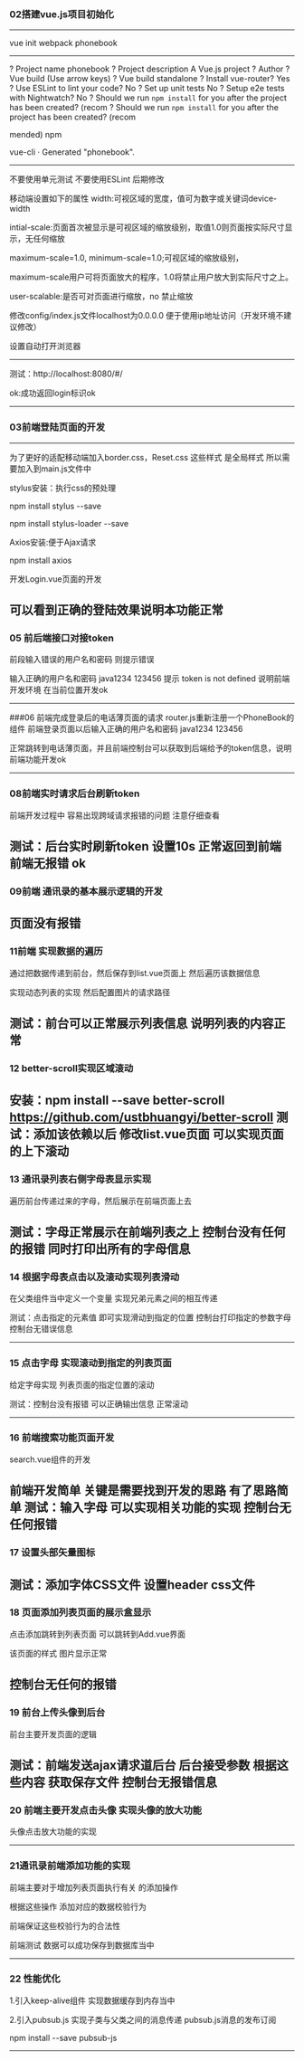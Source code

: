 ### 02搭建vue.js项目初始化

-------------

vue init webpack phonebook

---------

? Project name phonebook
? Project description A Vue.js project
? Author
? Vue build (Use arrow keys)
? Vue build standalone
? Install vue-router? Yes
? Use ESLint to lint your code? No
? Set up unit tests No
? Setup e2e tests with Nightwatch? No
? Should we run `npm install` for you after the project has been created? (recom
? Should we run `npm install` for you after the project has been created? (recom

mended) npm

   vue-cli · Generated "phonebook".

---------------

不要使用单元测试 不要使用ESLint  后期修改



移动端设置如下的属性
<meta name="viewport" content="width=device-width, initial-scale=1.0, minimum-scale=1.0, maximum-scale=1.0, user-scalable=no">
width:可视区域的宽度，值可为数字或关键词device-width

 intial-scale:页面首次被显示是可视区域的缩放级别，取值1.0则页面按实际尺寸显示，无任何缩放

 maximum-scale=1.0, minimum-scale=1.0;可视区域的缩放级别，

maximum-scale用户可将页面放大的程序，1.0将禁止用户放大到实际尺寸之上。

 user-scalable:是否可对页面进行缩放，no 禁止缩放

修改config/index.js文件localhost为0.0.0.0 便于使用ip地址访问（开发环境不建议修改）

设置自动打开浏览器

--------------------

测试：http://localhost:8080/#/

ok:成功返回login标识ok

-----------------------

### 03前端登陆页面的开发

----------------------------------

为了更好的适配移动端加入border.css，Reset.css
这些样式 是全局样式 所以需要加入到main.js文件中

stylus安装：执行css的预处理

npm install stylus --save

npm install stylus-loader --save

 Axios安装:便于Ajax请求

npm install axios



开发Login.vue页面的开发


可以看到正确的登陆效果说明本功能正常
----

### 05 前后端接口对接token

前段输入错误的用户名和密码 则提示错误

输入正确的用户名和密码 java1234 123456 提示 token is not defined 说明前端开发环境 在当前位置开发ok

-----------------------

###06 前端完成登录后的电话薄页面的请求
router.js重新注册一个PhoneBook的组件
前端登录页面以后输入正确的用户名和密码 java1234 123456 

正常跳转到电话薄页面，并且前端控制台可以获取到后端给予的token信息，说明前端功能开发ok

--------------------

### 08前端实时请求后台刷新token

前端开发过程中 容易出现跨域请求报错的问题 注意仔细查看

测试：后台实时刷新token 设置10s 正常返回到前端 前端无报错 ok
-------------------
### 09前端 通讯录的基本展示逻辑的开发

页面没有报错
---------------------------------
### 11前端 实现数据的遍历

通过把数据传递到前台，然后保存到list.vue页面上 然后遍历该数据信息

实现动态列表的实现 然后配置图片的请求路径

测试：前台可以正常展示列表信息 说明列表的内容正常
-----------
### 12 better-scroll实现区域滚动
安装：npm install --save better-scroll
 https://github.com/ustbhuangyi/better-scroll
测试：添加该依赖以后 修改list.vue页面 可以实现页面的上下滚动
--------------

### 13 通讯录列表右侧字母表显示实现

遍历前台传递过来的字母，然后展示在前端页面上去

测试：字母正常展示在前端列表之上 控制台没有任何的报错 同时打印出所有的字母信息
--------

### 14  根据字母表点击以及滚动实现列表滑动

在父类组件当中定义一个变量 实现兄弟元素之间的相互传递

测试：点击指定的元素值 即可实现滑动到指定的位置 控制台打印指定的参数字母 控制台无错误信息

---------------------------

### 15 点击字母 实现滚动到指定的列表页面


给定字母实现 列表页面的指定位置的滚动

测试：控制台没有报错 可以正确输出信息 正常滚动

-------------

### 16 前端搜索功能页面开发

search.vue组件的开发

前端开发简单 关键是需要找到开发的思路 有了思路简单
测试：输入字母 可以实现相关功能的实现 控制台无任何报错
----------------

### 17 设置头部矢量图标

测试：添加字体CSS文件 设置header css文件
--------------

### 18 页面添加列表页面的展示盒显示

点击添加跳转到列表页面 可以跳转到Add.vue界面

该页面的样式 图片显示正常

控制台无任何的报错
-----------------

### 19 前台上传头像到后台

前台主要开发页面的逻辑

测试：前端发送ajax请求道后台 后台接受参数 根据这些内容 获取保存文件 控制台无报错信息
-----------------
### 20 前端主要开发点击头像 实现头像的放大功能

头像点击放大功能的实现

-----------------

### 21通讯录前端添加功能的实现

前端主要对于增加列表页面执行有关 的添加操作



根据这些操作 添加对应的数据校验行为

前端保证这些校验行为的合法性

前端测试 数据可以成功保存到数据库当中

---------------------

### 22 性能优化

1.引入keep-alive组件 实现数据缓存到内存当中

2.引入pubsub.js 实现子类与父类之间的消息传递
pubsub.js消息的发布订阅

npm install --save pubsub-js

------------


